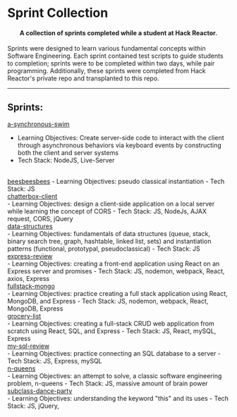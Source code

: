 # Sprint Collection

<h4 align="center">A collection of sprints completed while a student at Hack Reactor.</h4>

Sprints were designed to learn various fundamental concepts within Software Engineering. Each sprint contained test scripts to guide students to completion; sprints were to be completed within two days, while pair programming. Additionally, these sprints were completed from Hack Reactor's private repo and transplanted to this repo.
<br/>

---

## Sprints:
<a href="https://github.com/bryanee23/sprint-collection/tree/master/a-synchronous-swim">a-synchronous-swim</a>
- Learning Objectives: Create server-side code to interact with the client through asynchronous behaviors via keyboard events by constructing both the client and server systems
- Tech Stack: NodeJS, Live-Server

<br>
<a href="https://github.com/bryanee23/sprint-collection/tree/master/beesbeesbees">beesbeesbees</a>
- Learning Objectives: pseudo classical instantiation
- Tech Stack: JS

<br>
<a href="https://github.com/bryanee23/sprint-collection/tree/masterchatterbox-client">chatterbox-client</a>
<br>
- Learning Objectives: design a client-side application on a local server while learning the concept of CORS
- Tech Stack: JS, NodeJs, AJAX request, CORS, jQuery

<br>
<a href="https://github.com/bryanee23/sprint-collection/tree/master/data-structures">data-structures</a>
<br>
- Learning Objectives: fundamentals of data structures (queue, stack, binary search tree, graph, hashtable, linked list, sets) and instantiation patterns (functional, prototypal, pseudoclassical)
- Tech Stack: JS

<br>
<a href="https://github.com/bryanee23/sprint-collection/tree/master/express-review">express-review</a>
<br>
- Learning Objectives: creating a front-end application using React on an Express server and promises
- Tech Stack: JS, nodemon, webpack, React, axios, Express

<br>
<a href="https://github.com/bryanee23/sprint-collection/tree/master/fullstack-mongo">fullstack-mongo</a>
<br>
- Learning Objectives: practice creating a full stack application using React, MongoDB, and Express
- Tech Stack: JS, nodemon, webpack, React, MongoDB, Express

<br>
<a href="https://github.com/bryanee23/sprint-collection/tree/master/grocery-list">grocery-list</a>
<br>
- Learning Objectives: creating a full-stack CRUD web application from scratch using React, SQL, and Express
- Tech Stack: JS, React, mySQL, Express

<br>
<a href="https://github.com/bryanee23/sprint-collection/tree/master/my-sql-review">my-sql-review</a>
<br>
- Learning Objectives: practice connecting an SQL database to a server
- Tech Stack: JS, Express, mySQL

<br>
<a href="https://github.com/bryanee23/sprint-collection/tree/master/n-queens">n-queens</a>
<br>
- Learning Objectives: an attempt to solve, a classic software engineering problem, n-queens
- Tech Stack: JS, massive amount of brain power

<br>
<a href="https://github.com/bryanee23/sprint-collection/tree/master/subclass-dance-party">subclass-dance-party</a>
<br>
- Learning Objectives: understanding the keyword "this" and its uses
- Tech Stack: JS, jQuery,
